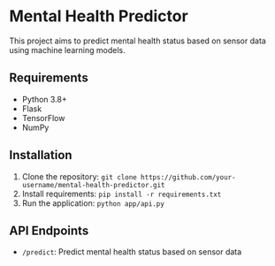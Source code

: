 # Mental Health Predictor

This project aims to predict mental health status based on sensor data using machine learning models.

## Requirements

* Python 3.8+
* Flask
* TensorFlow
* NumPy

## Installation

1. Clone the repository: `git clone https://github.com/your-username/mental-health-predictor.git`
2. Install requirements: `pip install -r requirements.txt`
3. Run the application: `python app/api.py`

## API Endpoints

* `/predict`: Predict mental health status based on sensor data

